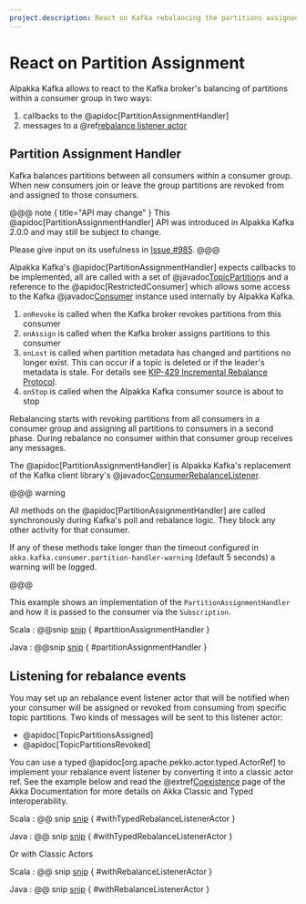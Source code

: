 ```yaml
---
project.description: React on Kafka rebalancing the partitions assigned to an Alpakka Kafka consumer.
---
```

# React on Partition Assignment

Alpakka Kafka allows to react to the Kafka broker's balancing of partitions within a consumer group in two ways:

1. callbacks to the @apidoc[PartitionAssignmentHandler]
1. messages to a @ref[rebalance listener actor](#listening-for-rebalance-events)

## Partition Assignment Handler

Kafka balances partitions between all consumers within a consumer group. When new consumers join or leave the group partitions are revoked from and assigned to those consumers.

@@@ note { title="API may change" }
This @apidoc[PartitionAssignmentHandler] API was introduced in Alpakka Kafka 2.0.0 and may still be subject to change.

Please give input on its usefulness in [Issue #985](https://github.com/akka/alpakka-kafka/issues/985).
@@@

Alpakka Kafka's @apidoc[PartitionAssignmentHandler] expects callbacks to be implemented, all are called with a set of @javadoc[TopicPartition](org.apache.kafka.common.TopicPartition)s and a reference to the @apidoc[RestrictedConsumer] which allows some access to the Kafka @javadoc[Consumer](org.apache.kafka.clients.consumer.Consumer) instance used internally by Alpakka Kafka.

1. `onRevoke` is called when the Kafka broker revokes partitions from this consumer
1. `onAssign` is called when the Kafka broker assigns partitions to this consumer
1. `onLost` is called when partition metadata has changed and partitions no longer exist.  This can occur if a topic is deleted or if the leader's metadata is stale. For details see [KIP-429 Incremental Rebalance Protocol](https://cwiki.apache.org/confluence/display/KAFKA/KIP-429%3A+Kafka+Consumer+Incremental+Rebalance+Protocol).
1. `onStop` is called when the Alpakka Kafka consumer source is about to stop

Rebalancing starts with revoking partitions from all consumers in a consumer group and assigning all partitions to consumers in a second phase. During rebalance no consumer within that consumer group receives any messages.

The @apidoc[PartitionAssignmentHandler] is Alpakka Kafka's replacement of the Kafka client library's @javadoc[ConsumerRebalanceListener](org.apache.kafka.clients.consumer.ConsumerRebalanceListener).

@@@ warning

All methods on the @apidoc[PartitionAssignmentHandler] are called synchronously during Kafka's poll and rebalance logic. They block any other activity for that consumer.

If any of these methods take longer than the timeout configured in `akka.kafka.consumer.partition-handler-warning` (default 5 seconds) a warning will be logged.

@@@

This example shows an implementation of the `PartitionAssignmentHandler` and how it is passed to the consumer via the `Subscription`.

Scala
: @@snip [snip](/tests/src/test/scala/docs/scaladsl/ConsumerExample.scala) { #partitionAssignmentHandler }

Java
: @@snip [snip](/tests/src/test/java/docs/javadsl/ConsumerExampleTest.java) { #partitionAssignmentHandler }


## Listening for rebalance events

You may set up an rebalance event listener actor that will be notified when your consumer will be assigned or revoked 
from consuming from specific topic partitions. Two kinds of messages will be sent to this listener actor:

* @apidoc[TopicPartitionsAssigned]
* @apidoc[TopicPartitionsRevoked]

You can use a typed @apidoc[org.apache.pekko.actor.typed.ActorRef] to implement your rebalance event listener by converting it into a classic actor ref.
See the example below and read the @extref[Coexistence](akka:/typed/coexisting.html) page of the Akka Documentation for more details on Akka Classic and Typed interoperability.

Scala
: @@ snip [snip](/tests/src/test/scala/docs/scaladsl/ConsumerExample.scala) { #withTypedRebalanceListenerActor }

Java
: @@ snip [snip](/tests/src/test/java/docs/javadsl/ConsumerExampleTest.java) { #withTypedRebalanceListenerActor }

Or with Classic Actors

Scala
: @@ snip [snip](/tests/src/test/scala/docs/scaladsl/ConsumerExample.scala) { #withRebalanceListenerActor }

Java
: @@ snip [snip](/tests/src/test/java/docs/javadsl/ConsumerExampleTest.java) { #withRebalanceListenerActor }
